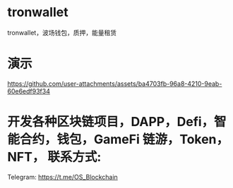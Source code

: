 # tronwallet
tronwallet，波场钱包，质押，能量租赁

# 演示


https://github.com/user-attachments/assets/ba4703fb-96a8-4210-9eab-60e6edf93f34

# 开发各种区块链项目，DAPP，Defi，智能合约，钱包，GameFi 链游，Token，NFT， 联系方式:
Telegram: https://t.me/OS_Blockchain




